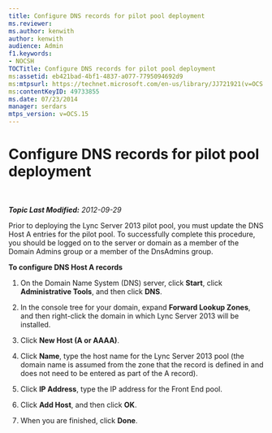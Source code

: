 ```yaml
---
title: Configure DNS records for pilot pool deployment
ms.reviewer: 
ms.author: kenwith
author: kenwith
audience: Admin
f1.keywords:
- NOCSH
TOCTitle: Configure DNS records for pilot pool deployment
ms:assetid: eb421bad-4bf1-4837-a077-7795094692d9
ms:mtpsurl: https://technet.microsoft.com/en-us/library/JJ721921(v=OCS.15)
ms:contentKeyID: 49733855
ms.date: 07/23/2014
manager: serdars
mtps_version: v=OCS.15
---
```


<div data-xmlns="http://www.w3.org/1999/xhtml">

<div class="topic" data-xmlns="http://www.w3.org/1999/xhtml" data-msxsl="urn:schemas-microsoft-com:xslt" data-cs="https://msdn.microsoft.com/">

<div data-asp="https://msdn2.microsoft.com/asp">

# Configure DNS records for pilot pool deployment

</div>

<div id="mainSection">

<div id="mainBody">

<span> </span>

_**Topic Last Modified:** 2012-09-29_

Prior to deploying the Lync Server 2013 pilot pool, you must update the DNS Host A entries for the pilot pool. To successfully complete this procedure, you should be logged on to the server or domain as a member of the Domain Admins group or a member of the DnsAdmins group.

**To configure DNS Host A records**

1.  On the Domain Name System (DNS) server, click **Start**, click **Administrative Tools**, and then click **DNS**.

2.  In the console tree for your domain, expand **Forward Lookup Zones**, and then right-click the domain in which Lync Server 2013 will be installed.

3.  Click **New Host (A or AAAA)**.

4.  Click **Name**, type the host name for the Lync Server 2013 pool (the domain name is assumed from the zone that the record is defined in and does not need to be entered as part of the A record).

5.  Click **IP Address**, type the IP address for the Front End pool.

6.  Click **Add Host**, and then click **OK**.

7.  When you are finished, click **Done**.

</div>

<span> </span>

</div>

</div>

</div>


